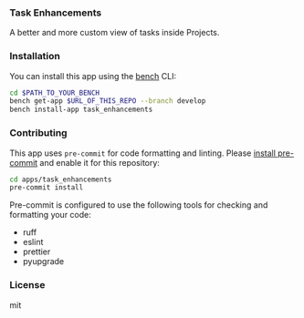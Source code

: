 ### Task Enhancements

A better and more custom view of tasks inside Projects.

### Installation

You can install this app using the [bench](https://github.com/frappe/bench) CLI:

```bash
cd $PATH_TO_YOUR_BENCH
bench get-app $URL_OF_THIS_REPO --branch develop
bench install-app task_enhancements
```

### Contributing

This app uses `pre-commit` for code formatting and linting. Please [install pre-commit](https://pre-commit.com/#installation) and enable it for this repository:

```bash
cd apps/task_enhancements
pre-commit install
```

Pre-commit is configured to use the following tools for checking and formatting your code:

- ruff
- eslint
- prettier
- pyupgrade

### License

mit
